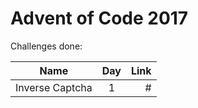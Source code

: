 # Advent of Code 2017

Challenges done:

| Name        | Day           | Link  |
| ------------- |:-------------:| -----:|
| Inverse Captcha      | 1 | # |